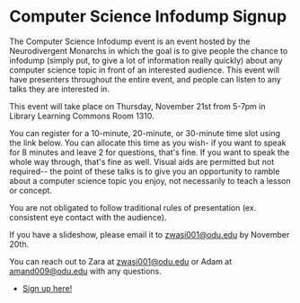 # Computer Science Infodump Signup

The Computer Science Infodump event is an event hosted by the Neurodivergent Monarchs in which the goal is to give people the chance to infodump (simply put, to give a lot of information really quickly) about any computer science topic in front of an interested audience. This event will have presenters throughout the entire event, and people can listen to any talks they are interested in.

This event will take place on Thursday, November 21st from 5-7pm in Library Learning Commons Room 1310.

You can register for a 10-minute, 20-minute, or 30-minute time slot using the link below. You can allocate this time as you wish- if you want to speak for 8 minutes and leave 2 for questions, that's fine. If you want to speak the whole way through, that's fine as well. Visual aids are permitted but not required-- the point of these talks is to give you an opportunity to ramble about a computer science topic you enjoy, not necessarily to teach a lesson or concept.

You are not obligated to follow traditional rules of presentation (ex. consistent eye contact with the audience).

If you have a slideshow, please email it to zwasi001@odu.edu by November 20th.

You can reach out to Zara at zwasi001@odu.edu or Adam at amand009@odu.edu with any questions.

- [Sign up here!](https://calendly.com/ehanc001-odu)
